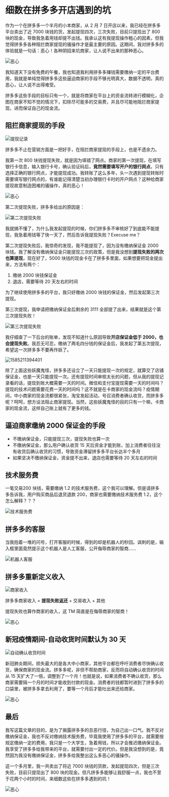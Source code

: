 # 细数在拼多多开店遇到的坑

作为一个在拼多多一个半月的小本商家，从 2 月 7 日开店以来，我已经在拼多多平台卖出了近 7000 块钱的货，发起提现四次，三次失败，目前只提现出了 800 块的现金，导致我急着用钱却提不出钱。我承认这有我提现操作粗心的因素，但我觉得拼多多各种阻拦商家提现的骚操作才是最主要的原因。这期间，我对拼多多的体验就是一句话：恶心！各种阴招来坑商家，让人说不出来的那种恶心。

![恶心](assets/1585209988189.png)



我知道天下没有免费的午餐，我也知道我利用拼多多赚钱需要缴纳一定的平台费用，我就是单纯觉得拼多多这些逼迫商家的手段不够光明真大，数据不透明，真的恶心，让人说不出得难受。

拼多多这些手段的目标只有一个，就是将商家在平台上的资金流转进行模糊化，企图在商家不知不觉的情况下，扣除尽可能多的交易费，并且尽可能地阻拦商家提现，进而保证自己的现金流。

## 阻拦商家提现的手段

![提现记录](assets/1585208842608.png)

拼多多不止在营销方面是一把好手，在阻拦商家提现的手段上，也是不遗余力。

我第一次 800 块钱提现失败，就是因为填错了网点。商家的第一次提现，在填写银行卡信息，输入银行卡号，确认验证码后，**竟然需要填写开户的银行网点**，只有选择正确的银行网点，才能提现成功。我转账了这么多年，头一次遇到提现转账时需要填写银行网点的，有谁能记得清楚当初办理银行卡时的开户网点？这种给商家提现故意制造困难的骚操作，真的恶心！

![恶心](assets/1585209988189.png)



第二次提现失败，拼多多给出的原因是：

![第二次提现失败](assets/1585210201265.png)

我就搞不懂了，为什么我发起提现的时候，你们拼多多不审核好了到底能不能提现，我急着用钱等了快一天了，然后告诉我提现失败？Execuse me？

第二次提现失败后，我惊奇的发现，我不能提现了，因为没有缴纳保证金 2000 块钱。我了解没有缴纳保证金只能提现三次的政策，但是我没想到**提现失败的两次也算提现**，现在好了，5000 块钱的现金卡在了拼多多里面，如果想要把现金提出来，方法有两个：

1. 缴纳 2000 块钱保证金
2. 退店，需要等待 20 天左右的时间

为了继续使用拼多多的平台，我只好缴纳 2000 块钱的保证金，然后发起第三次提现。

第三次提现，我申请把缴纳保证金后剩余的 3111 全部提了出来，结果就是这个第三次提现失败！

![第三次提现失败](assets/1585210863735.png)

我仔细查了一下后台的账单，发现不知道什么原因导致**开店保证金低于 2000，也会提现失败**。我忍无可忍，缴纳了两毛四分钱的保证金后，我发起了第五次提现，希望这一次拼多多不要再作妖了。

![1585211394401](assets/1585211394401.png)

除了上面这些妖魔鬼怪，拼多多还设立了一天只能提现一次的规定，就算交了店铺保证金，也是一天只能提现一次。还有提现时间审核太长的问题，但从我的提现记录看的话，提现到账大概需要一天的时间。微信和支付宝提现需要一天的时间吗？提现的技术问题需要花费一天的时间吗？这不就是在卡商家的现金流吗？疫情期间，中小商家的现金流都很紧张，淘宝发起活动，号召消费者确认收货，而拼多多呢？呵呵，想方设法阻止商家提现。当然，这些妖魔鬼怪的目的只有一个嘛，卡商家的现金流，这样自己账上就有了更多的钱。

## 逼迫商家缴纳 2000 保证金的手段

* 不缴纳保证金，只能提现三次，提现失败也算一次
* 不缴纳保证金，那么用户确认收货 15 天后资金才能到账，加上消费者往往没有收货后确认收货的习惯，导致资金滞留拼多多平台长达半个多月
* 如果坚决不缴纳保证金，资金提不出来，退店也需要等待 20 天左右的时间

## 技术服务费

一笔交易200 块钱，需要缴纳 1.2 的技术服务费，这个我可以理解。但是请拼多多告诉我，用户购买商品后退货退款 200，商家也需要缴纳技术服务费 1.2，这个怎么解释？？？

![技术服务费](assets/1585207707744.png)



## 拼多多的客服

当我抱着一堆的问号，打开客服的时候，得到的却是机器人的秒回。讽刺的是，输入框里面竟然提示这个机器人是人工客服，公开侮辱商家的智商……

![机器人客服](assets/1585215136698.png)

## 拼多多重新定义收入

![商家收入](assets/1586063838238.jpg)

拼多多商家收入 = **提现失败返还** + 交易收入 + 其他

提现失败也算作商家的收入，这 TM 简直是在侮辱商家的智商！

![恶心](assets/1585209988189.png)

## 新冠疫情期间-自动收货时间默认为 30 天

![自动确认收货时间](assets/1586169894530.png)

新冠肺炎期间，损失最大的是各大中小商家，其他平台都在呼吁消费者尽快确认收货，确保商家的现金流。拼多多呢，非但不帮助商家，反而将自动确认收货的时间从 15 天扩大了一倍，调整到了一个月！也就是说，如果消费者不确认收货，那么商家需要隔一个月的时间才能收到付款的现金。消费者的钱都暂时进到了拼多多的口袋里，被拼多多拿去利用了，要等一个月后才能吐出来还给商家。

![恶心](assets/1585209988189.png)

## 最后

我写这篇文章的目的，是为了揭露拼多多的丑恶行径，为自己出一口气。我不反对缴纳保证金，我也不反对缴纳技术服务费，毕竟我使用了拼多多的平台，就需要按规定缴纳一定的费用，我只是一个大学生，急着用钱，所以才会推迟缴纳保证金。我享受了拼多多给我带来的平台，就需要付出一定的代价。但是我没想到的是，竟然因为我没有缴纳保证金，拼多多给我整出这么多恶心的骚操作。

这一个多月里，我一共卖出了将近 7000 块钱的货款，发起提现四次，但是三次失败，目前只提现出了 800 块的现金。但凡拼多多能够让我舒服一点，我也不至于花两个小时的时间，来细数这些在拼多多遇到的坑！

![恶心](assets/1585209988189.png)